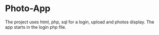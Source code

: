 # Photo-App
The project uses html, php, sql for a login, upload and photos display. 
The app starts in the login php file.
